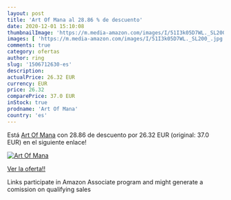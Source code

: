 ```yaml
---
layout: post
title: 'Art Of Mana al 28.86 % de descuento'
date: 2020-12-01 15:10:08
thumbnailImage: 'https://m.media-amazon.com/images/I/51I3k05D7WL._SL200_.jpg'
images: [ 'https://m.media-amazon.com/images/I/51I3k05D7WL._SL200_.jpg' ]
comments: true
category: ofertas
author: ring
slug: '1506712630-es'
description:
actualPrice: 26.32 EUR
currency: EUR
price: 26.32
comparePrice: 37.0 EUR
inStock: true
prodname: 'Art Of Mana'
country: 'es'
---
```


Está [Art Of Mana](https://www.amazon.es/dp/1506712630/?tag=tolees-21) con 28.86 de descuento por 26.32 EUR (original: 37.0 EUR) en el siguiente enlace!

[![Art Of Mana](https://m.media-amazon.com/images/I/51I3k05D7WL._SL200_.jpg)](https://www.amazon.es/dp/1506712630/?tag=tolees-21)

[Ver la oferta!!](https://www.amazon.es/dp/1506712630/?tag=tolees-21)

Links participate in Amazon Associate program and might generate a comission on qualifying sales


